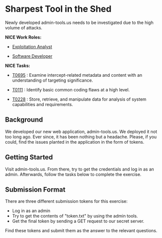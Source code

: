 # Sharpest Tool in the Shed

Newly developed admin-tools.us needs to be investigated due to the high volume of attacks.

**NICE Work Roles:**

- [Exploitation Analyst](https://niccs.cisa.gov/workforce-development/nice-framework)

- [Software Developer](https://niccs.cisa.gov/workforce-development/nice-framework)

    
**NICE Tasks:**  

- [T0695](https://niccs.cisa.gov/workforce-development/nice-framework) : Examine intercept-related metadata and content with an understanding of targeting significance.

- [T0111](https://niccs.cisa.gov/workforce-development/nice-framework) : Identify basic common coding flaws at a high level.

- [T0228](https://niccs.cisa.gov/workforce-development/nice-framework) : Store, retrieve, and manipulate data for analysis of system capabilities and requirements.

## Background

We developed our new web application, admin-tools.us. We deployed it not too long ago. Ever since, it has been nothing but a headache. Please, if you could, find the issues planted in the application in the form of tokens.

## Getting Started

Visit admin-tools.us. From there, try to get the credentials and log in as an admin. Afterwards, follow the tasks below to complete the exercise.

## Submission Format

There are three different submission tokens for this exercise:

- Log in as an admin
- Try to get the contents of "token.txt" by using the admin tools.
- Get the final token by sending a GET request to our secret server.

Find these tokens and submit them as the answer to the relevant questions.
